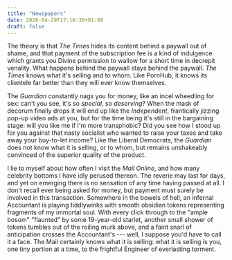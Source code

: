```yaml
---
title: "Newspapers"
date: 2020-04-29T17:10:30+01:00
draft: false
---
```

The theory is that _The Times_ hides its content behind a paywall out of shame, and that payment of the subscription fee is a kind of indulgence which grants you Divine permission to wallow for a short time in decrepit venality. What happens behind the paywall stays behind the paywall. _The Times_ knows what it's selling and to whom. Like PornHub, it knows its clientele far better than they will ever know themselves.

The _Guardian_ constantly nags you for money, like an incel wheedling for sex: can't you see, it's so _special_, so _deserving_? When the mask of decorum finally drops it will end up like the _Independent_, frantically jizzing pop-up video ads at you, but for the time being it's still in the bargaining stage: will you like me if I'm more transphobic? Did you see how I stood up for you against that nasty socialist who wanted to raise your taxes and take away your buy-to-let income? Like the Liberal Democrats, the _Guardian_ does not know what it is selling, or to whom, but remains unshakeably convinced of the superior quality of the product.

I lie to myself about how often I visit the _Mail Online_, and how many celebrity bottoms I have idly perused thereon. The reverie may last for days, and yet on emerging there is no sensation of any time having passed at all. I don't recall ever being asked for money, but payment must surely be involved in this transaction. Somewhere in the bowels of hell, an infernal Accountant is playing tiddlywinks with smooth obsidian tokens representing fragments of my immortal soul. With every click through to the "ample bosom" "flaunted" by some 19-year-old starlet, another small shower of tokens tumbles out of the roiling murk above, and a faint snarl of anticipation crosses the Accountant's --- well, I suppose you'd have to call it a face. The Mail certainly knows what it is selling: what it is selling is you, one tiny portion at a time, to the frightful Engineer of everlasting torment.